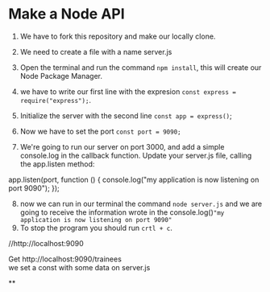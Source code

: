# Make a Node API #

1. We have to fork this repository and make our locally clone.
2. We need to create a file with a name server.js
3. Open the terminal and run the command `npm install`, this will create our Node Package Manager.
4. we have to write our first line with the expresion `const express = require("express");`.
5. Initialize the server with the second line `const app = express()`;
6. Now we have to set the port `const port = 9090;`

7. We're going to run our server on port 3000, and add a simple console.log in the callback function. Update your server.js file, calling the app.listen method:


app.listen(port, function () {
    console.log("my application is now listening on port 9090");
});

8. now we can run in our terminal the command `node server.js` and we are going to receive the information wrote in the console.log()`"my application is now listening on port 9090"`
9. To stop the program you should run `crtl + c`.




//http://localhost:9090 

Get http://localhost:9090/trainees  
we set a const with some data on server.js

**